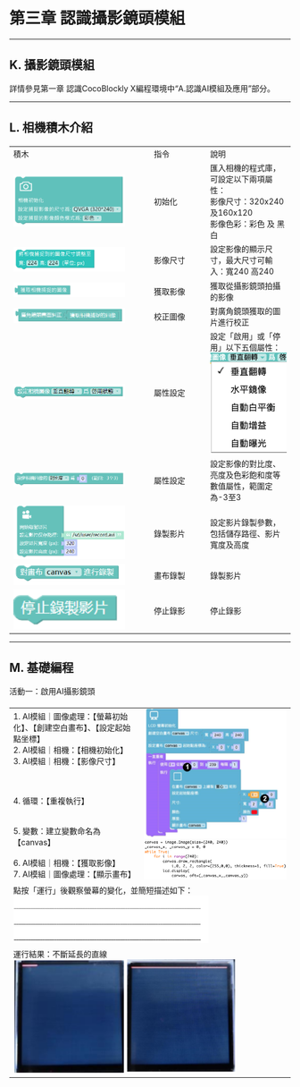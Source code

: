 # 第三章 認識攝影鏡頭模組
---

## K.	攝影鏡頭模組
詳情參見第一章 認識CocoBlockly X編程環境中“A.認識AI模組及應用”部分。

---
## L.	相機積木介紹
<table style="margin-top:20px;">
	<tr>
		<td width="50%">積木</td>
		<td width="20%">指令</td>
    <td width="30%">說明</td>
	</tr>
  <tr>
    <td width="50%"><img src="/media/ai/AI_l1.png" width="200"/></td>
    <td width="20%">初始化</td>
    <td width="30%">匯入相機的程式庫，可設定以下兩項屬性：<br>
影像尺寸：320x240及160x120<br>
影像色彩：彩色 及 黑白
</td>
  </tr>
  <tr>
    <td width="50%"><img src="/media/ai/AI_l2.png" width="200"/></td>
    <td width="20%">影像尺寸</td>
    <td width="30%">設定影像的顯示尺寸，最大尺寸可輸入：寬240 高240
</td>
  </tr>
  <tr>
    <td width="50%"><img src="/media/ai/AI_l3.png" width="200"/></td>
    <td width="20%">獲取影像</td>
    <td width="30%">獲取從攝影鏡頭拍攝的影像
</td>
  </tr>
  <tr>
    <td width="50%"><img src="/media/ai/AI_l4.png" width="200"/></td>
    <td width="20%">校正圖像</td>
    <td width="30%">對廣角鏡頭獲取的圖片進行校正
</td>
  </tr>
  <tr>
    <td width="50%"><img src="/media/ai/AI_l5.png" width="200"/></td>
    <td width="20%">屬性設定</td>
    <td width="30%">設定「啟用」或「停用」以下五個屬性：<img src="/media/ai/AI_l6.png" width="200"/>
</td>
  </tr>
  <tr>
    <td width="50%"><img src="/media/ai/AI_l7.png" width="200"/></td>
    <td width="20%">屬性設定</td>
    <td width="30%">設定影像的對比度、亮度及色彩飽和度等數值屬性，範圍定為-3至3
</td>
  </tr>
  <tr>
    <td width="50%"><img src="/media/ai/AI_l8.png" width="200"/></td>
    <td width="20%">錄製影片</td>
    <td width="30%">設定影片錄製參數，包括儲存路徑、影片寬度及高度
</td>
  </tr>
  <tr>
    <td width="50%"><img src="/media/ai/AI_l9.png" width="200"/></td>
    <td width="20%">畫布錄製</td>
    <td width="30%">錄製影片
</td>
  </tr>
  <tr>
    <td width="50%"><img src="/media/ai/AI_l10.png" width="200"/></td>
    <td width="20%">停止錄影</td>
    <td width="30%">停止錄影
</td>
  </tr>
</table>

---
## M.	基礎編程
活動一：啟用AI攝影鏡頭
<table style="margin-top:20px;">
<tr>
  <td>1.	AI模組｜圖像處理：【螢幕初始化】、【創建空白畫布】、【設定起始點坐標】<br>
2.	AI模組｜相機：【相機初始化】<br>
3.	AI模組｜相機：【影像尺寸】<br><br><br><br>
4.	循環：【重複執行】<br><br><br>
5.	變數：建立變數命名為【canvas】<br><br>
6.	AI模組｜相機：【獲取影像】<br>
7.	AI模組｜圖像處理：【顯示畫布】
</td>
  <td><img src="/media/ai/AI_I4.png" width="350"/><img src="/media/ai/AI_I5.png" width="350"/></td>
</tr>
<tr><td colspan=2>點按「運行」後觀察螢幕的變化，並簡短描述如下：<br><img src="/media/ai/AI_I8.png" width="350"/></td></tr><tr>
<td colspan=2>運行結果：不斷延長的直線<br><img src="/media/ai/AI_I6.png" width="200"/><img src="/media/ai/AI_I7.png" width="200"/> </td></tr>
</table>

